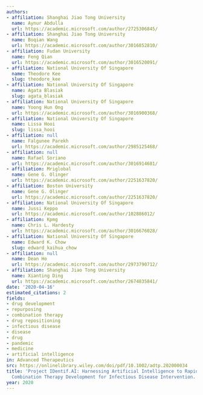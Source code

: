 ```yaml
---
authors:
- affiliation: Shanghai Jiao Tong University
  name: Aynur Abdulla
  url: https://academic.microsoft.com/author/2725306845/
- affiliation: Shanghai Jiao Tong University
  name: Boqian Wang
  url: https://academic.microsoft.com/author/3016852810/
- affiliation: Fudan University
  name: Feng Qian
  url: https://academic.microsoft.com/author/3016520091/
- affiliation: National University Of Singapore
  name: Theodore Kee
  slug: theodore_kee
- affiliation: National University Of Singapore
  name: Agata Blasiak
  slug: agata_blasiak
- affiliation: National University Of Singapore
  name: Yoong Hun Ong
  url: https://academic.microsoft.com/author/3016900368/
- affiliation: National University Of Singapore
  name: Lissa Hooi
  slug: lissa_hooi
- affiliation: null
  name: Falgunee Parekh
  url: https://academic.microsoft.com/author/2985125468/
- affiliation: null
  name: Rafael Soriano
  url: https://academic.microsoft.com/author/3016914681/
- affiliation: Mriglobal
  name: Gene G. Olinger
  url: https://academic.microsoft.com/author/2251637820/
- affiliation: Boston University
  name: Gene G. Olinger
  url: https://academic.microsoft.com/author/2251637820/
- affiliation: National University Of Singapore
  name: Jussi Keppo
  url: https://academic.microsoft.com/author/102886012/
- affiliation: Kpmg
  name: Chris L. Hardesty
  url: https://academic.microsoft.com/author/3016676028/
- affiliation: National University Of Singapore
  name: Edward K. Chow
  slug: edward_kaihua_chow
- affiliation: null
  name: Dean Ho
  url: https://academic.microsoft.com/author/2973790712/
- affiliation: Shanghai Jiao Tong University
  name: Xianting Ding
  url: https://academic.microsoft.com/author/2674835841/
date: '2020-04-16'
estimated_citations: 2
fields:
- drug development
- repurposing
- combination therapy
- drug repositioning
- infectious disease
- disease
- drug
- pandemic
- medicine
- artificial intelligence
in: Advanced Therapeutics
src: https://onlinelibrary.wiley.com/doi/pdf/10.1002/adtp.202000034
title: 'Project IDentif.AI: Harnessing Artificial Intelligence to Rapidly Optimize
  Combination Therapy Development for Infectious Disease Intervention.'
year: 2020
---
```


